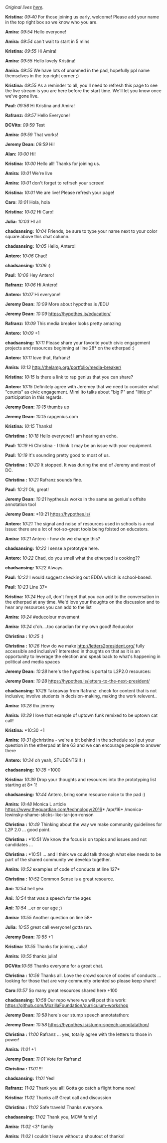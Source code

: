 *Original lives [here](https://public.etherpad-mozilla.org/p/curriculum-workshop-may-10-2016).*

**Kristina:** *09:40* For those joining us early, welcome! Please add your name in the top right box so we know who you are.

**Amira:** *09:54* Hello everyone!

**Amira:** *09:54* can't wait to start in 5 mins

**Kristina:** *09:55* Hi Amira!

**Amira:** *09:55* Hello lovely Kristina!

**Amira:** *09:55* We have lots of unanmed in the pad, hopefully ppl name themselves in the top right corner ;)

**Kristina:** *09:55* As a reminder to all, you'll need to refresh this page to see the live stream is you are here before the start time. We'll let you know once we've gone live.

**Paul:** *09:56*  Hi Kristina and Amira!

**Rafranz:** *09:57* Hello Everyone!

**DCVito**: *09:59* Test

**Amira:** *09:59* That works!

**Jeremy Dean:** *09:59*  Hi!

**Alan:** *10:00* Hi!

**Kristina:** *10:00* Hello all! Thanks for joining us.

**Amira:** *10:01* We're live

**Amira:** *10:01* don't forget to refrseh your screen!

**Kristina:** *10:01* We are live! Please refresh your page!

**Caro**: *10:01* Hola, hola

**Kristina:** *10:02* Hi Caro!

**Julia:** *10:03* HI all

**chadsansing:** *10:04* Friends, be sure to type your name next to your color square above this chat column.

**chadsansing:** *10:05* Hello, Antero!

**Antero:** *10:06* Chad!

**chadsansing:** *10:06* :)

**Paul:** *10:06* Hey Antero!

**Rafranz:** *10:06* Hi Antero!

**Antero:** *10:07* Hi everyone!

**Jeremy Dean:** *10:09* More about hypothes.is /EDU

**Jeremy Dean:** *10:09*  https://hypothes.is/education/

**Rafranz:** *10:09* This media breaker looks pretty amazing

**Antero:** *10:09* +1

**chadsansing:** *10:11* Please share your favorite youth civic engagement projects and resources beginning at line 28*  on the etherpad :)

**Antero:** *10:11* love that, Rafranz!

**Amira:** *10:13* http://thelamp.org/portfolio/media-breaker/

**Kristina:** *10:15* Is there a link to rap genius that you can share?

**Antero:** *10:15* Definitely agree with Jeremey that we need to consider what "counts" as civic engagement. Mimi Ito talks about "big P" and "little p" participation in this regards.

**Jeremy Dean:** *10:15* thumbs up

**Jeremy Dean:** *10:15* rapgenius.com

**Kristina:** *10:15* Thanks!

**Christina :** *10:18* Hello everyone! I am hearing an echo.

**Paul:** *10:19* Hi Christina - I think it may be an issue with your equipment.

**Paul:** *10:19* It's sounding pretty good to most of us.

**Christina :** *10:20* It stopped. It was during the end of Jeremy and most of DC.

**Christina :** *10:21* Rafranz sounds fine.

**Paul:** *10:21* Ok, great!

**Jeremy Dean:** *10:21* hypthes.is works in the same as genius's offsite annotation tool

**Jeremy Dean:** *10:21 https://hypothes.is/

**Antero:** *10:21* The signal and noise of resources used in schools is a real issue: there are a lot of not-so-great tools being foisted on educators.

**Amira:** *10:21* Antero - how do we change this?

**chadsansing:** *10:22* I sense a prototype here.

**Antero:** *10:22* Chad, do you smell what the etherpad is cooking??

**chadsansing:** *10:22* Always.

**Paul:** *10:22* I would suggest checking out EDDA which is school-based.

**Paul:** *10:23* Line 37* 

**Kristina:** *10:24* Hey all, don't forget that you can add to the conversation in the etherpad at any time. We'd love your thoughts on the discussion and to hear any resources you can add to the list

**Amira:** *10:24* #educolour movement

**Amira:** *10:24* d'oh....too canadian for my own good! #educolor

**Christina :** *10:25* :)

**Christina :** *10:26*  How do we make http://letters2president.org/ fully accessible and inclusive? Interested in thoughts on that as it is an opportunity to leverage the election and speak back to what's happening in political and media spaces

**Jeremy Dean:** *10:28*  here's the hypothes.is portal to L2P2.0 resources:

**Jeremy Dean:** *10:28*  https://hypothes.is/letters-to-the-next-president/

**chadsansing:** *10:28*  Takeaway from Rafranz: check for content that is not inclusive; involve students in decision-making, making the work relevent..

**Amira:** *10:28*  thx jeremy

**Amira:** *10:29*  I love that example of uptown funk remixed to be uptown cat call!

**Kristina:** *10:30 +1

**Amira:** *10:31* @christina - we're a bit behind in the schedule so I put your question in the etherpad at line 63 and we can encourage people to answer there

**Antero:** *10:34* oh yeah, STUDENTS!!! :)

**chadsansing:** *10:35* +1000

**Kristina:** *10:39*  Drop your thoughts and resources into the prototyping list starting at 8* 1!

**chadsansing:** *10:44* Antero, bring some resource noise to the pad :)

**Amira:** *10:48*  Monica L article https://www.theguardian.com/technology/2016* /apr/16* /monica-lewinsky-shame-sticks-like-tar-jon-ronson

**Christina :** *10:49*  Thinking about the way we make community guidelines for L2P 2.0 ... good point.

**Christina :** *10:51 We know the focus is on topics and issues and not candidates ...

**Christina :** *10:51 ... and I think we could talk through what else needs to be part of the shared community we develop together.

**Amira:** *10:52* examples of code of conducts at line 127* 

**Christina :** *10:52* Common Sense is a great resource.

**Ani:** *10:54* hell yea

**Ani:** *10:54* that was a speech for the ages

**Ani:** *10:54* ...er or our age ;)

**Amira:** *10:55* Another question on line 58* 

**Julia:** *10:55* great call everyone! gotta run.

**Jeremy Dean:** *10:55* +1

**Kristina:** *10:55* Thanks for joining, Julia!

**Amira:** *10:55* thanks julia!

**DCVito**:*10:55* Thanks everyone for a great chat.

**Christina :** *10:56*  Thanks all. Love the crowd source of codes of conducts ... looking for those that are very community oriented so please keep share!

**Caro**:*10:57*  So many great resources shared here +100

**chadsansing:** *10:58*  Our repo where we will post this work: https://github.com/MozillaFoundation/curriculum-workshop

**Jeremy Dean:** *10:58*  here's our stump speech annotatathon:

**Jeremy Dean:** *10:58*  https://hypothes.is/stump-speech-annotatathon/

**Christina :** *11:00* Rafranz ... yes, totally agree with the letters to those in power!

**Amira:** *11:01* +1

**Jeremy Dean:** *11:01* Vote for Rafranz!

**Christina :** *11:01* !!!

**chadsansing:** *11:01* Yes!

**Rafranz:** *11:02* Thank you all! Gotta go catch a flight home now!

**Kristina:** *11:02* Thanks all! Great call and discussion

**Christina :** *11:02* Safe travels! Thanks everyone.

**chadsansing:** *11:02* Thank you, MCW family!

**Amira:** *11:02* <3* family

**Amira:** *11:02* I couldn't leave without a shoutout of thanks!
